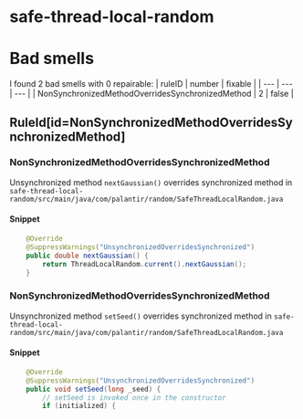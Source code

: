 # safe-thread-local-random 
 
# Bad smells
I found 2 bad smells with 0 repairable:
| ruleID | number | fixable |
| --- | --- | --- |
| NonSynchronizedMethodOverridesSynchronizedMethod | 2 | false |
## RuleId[id=NonSynchronizedMethodOverridesSynchronizedMethod]
### NonSynchronizedMethodOverridesSynchronizedMethod
Unsynchronized method `nextGaussian()` overrides synchronized method
in `safe-thread-local-random/src/main/java/com/palantir/random/SafeThreadLocalRandom.java`
#### Snippet
```java
    @Override
    @SuppressWarnings("UnsynchronizedOverridesSynchronized")
    public double nextGaussian() {
        return ThreadLocalRandom.current().nextGaussian();
    }
```

### NonSynchronizedMethodOverridesSynchronizedMethod
Unsynchronized method `setSeed()` overrides synchronized method
in `safe-thread-local-random/src/main/java/com/palantir/random/SafeThreadLocalRandom.java`
#### Snippet
```java
    @Override
    @SuppressWarnings("UnsynchronizedOverridesSynchronized")
    public void setSeed(long _seed) {
        // setSeed is invoked once in the constructor
        if (initialized) {
```

